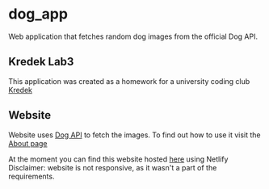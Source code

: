 # dog_app 

Web application that fetches random dog images from the official Dog API.

## Kredek Lab3

This application was created as a homework for a university coding club [Kredek](https://www.facebook.com/KNKredek)

## Website

Website uses [Dog API](https://dog.ceo/dog-api/) to fetch the images. To find out how to use it visit the [About page](https://how-how.netlify.app/about)

At the moment you can find this website hosted [here](https://how-how.netlify.app) using Netlify
<br>Disclaimer: website is not responsive, as it wasn't a part of the requirements.<br>
